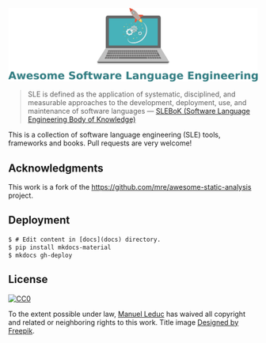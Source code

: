  ![Logo](awesome.png)

> SLE is defined as the application of systematic, disciplined, and measurable approaches to the development, deployment, use, and maintenance of software languages — [SLEBoK (Software Language Engineering Body of Knowledge)](https://slebok.github.io/)

This is a collection of software language engineering (SLE) tools, frameworks and books. Pull requests are very welcome!  

## Acknowledgments

This work is a fork of the https://github.com/mre/awesome-static-analysis project.

## Deployment

```
$ # Edit content in [docs](docs) directory.
$ pip install mkdocs-material
$ mkdocs gh-deploy
```

## License

[![CC0](https://i.creativecommons.org/p/zero/1.0/88x31.png)](https://creativecommons.org/publicdomain/zero/1.0/)

To the extent possible under law, [Manuel Leduc](///mleduc.xyz) has waived all copyright and related or neighboring rights to this work.
Title image [Designed by Freepik](http://www.freepik.com).
